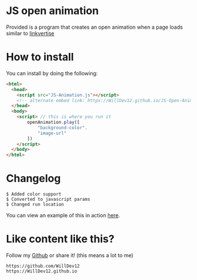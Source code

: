 # JS open animation

Provided is a program that creates an open animation when a page loads similar to [linkvertise](https://linkvertise.com/)

# How to install

You can install by doing the following:

```html
<html>
  <head>
    <script src="JS-Animation.js"></script>
    <!-- alternate embed link: https://WillDev12.github.io/JS-Open-Animation/src/v2.0.0/JS-Animation.js -->
  </head>
  <body>
    <script> // this is where you run it
        openAnimation.play([
            "background-color".
            "image-url"
        ])
    </script>
  </body>
</html>
```

# Changelog

```
$ Added color support
$ Converted to javascript params
$ Changed run location
```

You can view an example of this in action [here](https://WillDev12.github.io/JS-Open-Animation).

# Like content like this?

Follow my [Github](https://github.com/WillDev12) or share it! (this means a lot to me)

```
https://github.com/WillDev12
https://WillDev12.github.io
```
